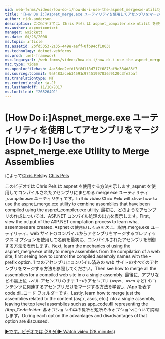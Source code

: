 ```yaml
---
uid: web-forms/videos/how-do-i/how-do-i-use-the-aspnet_mergeexe-utility-to-merge-assemblies
title: '[How Do i:]Aspnet_merge.exe ユーティリティを使用してアセンブリをマージ |Microsoft ドキュメント'
author: rick-anderson
description: このビデオでは、Chris Pels は aspnet_compiler.exe utilit を使用してコンパイルされたアセンブリにまとめる aspnet_merge.exe ユーティリティを使用する方法を示します.
ms.author: aspnetcontent
manager: wpickett
ms.date: 06/26/2008
ms.topic: article
ms.assetid: 2bfd5353-2a35-449e-aeff-0fb94cf10030
ms.technology: dotnet-webforms
ms.prod: .net-framework
msc.legacyurl: /web-forms/videos/how-do-i/how-do-i-use-the-aspnet_mergeexe-utility-to-merge-assemblies
msc.type: video
ms.openlocfilehash: 4ad5dee2efdf8f8d1f8d717f6875af9e334d83f7
ms.sourcegitcommit: 9a9483aceb34591c97451997036a9120c3fe2baf
ms.translationtype: MT
ms.contentlocale: ja-JP
ms.lasthandoff: 11/10/2017
ms.locfileid: "26526491"
---
```

<a name="how-do-i-use-the-aspnetmergeexe-utility-to-merge-assemblies"></a><span data-ttu-id="7488e-103">[How Do i:]Aspnet_merge.exe ユーティリティを使用してアセンブリをマージ</span><span class="sxs-lookup"><span data-stu-id="7488e-103">[How Do I:] Use the aspnet_merge.exe Utility to Merge Assemblies</span></span>
====================
<span data-ttu-id="7488e-104">によって[Chris Pels](https://twitter.com/chrispels)</span><span class="sxs-lookup"><span data-stu-id="7488e-104">by [Chris Pels](https://twitter.com/chrispels)</span></span>

<span data-ttu-id="7488e-105">このビデオでは Chris Pels は aspnet を使用する方法を示します\_aspnet を使用してコンパイルされたアセンブリにまとめる merge.exe ユーティリティ\_compiler.exe ユーティリティです。</span><span class="sxs-lookup"><span data-stu-id="7488e-105">In this video Chris Pels will show how to use the aspnet\_merge.exe utility to combine assemblies that have been compiled using the aspnet\_compiler.exe utility.</span></span> <span data-ttu-id="7488e-106">最初に、どのようなアセンブリの作成については、ASP.NET コンパイル処理の出力を表示します。</span><span class="sxs-lookup"><span data-stu-id="7488e-106">First, view the output of the ASP.NET compilation process to learn what assemblies are created.</span></span> <span data-ttu-id="7488e-107">Aspnet の使用のしくみを次に、説明\_merge.exe ユーティリティ、web サイトのコンパイルからアセンブリをマージするプレフィックス オプションを使用して名前を最初に、コンパイルされたアセンブリを制御する方法を表示します。</span><span class="sxs-lookup"><span data-stu-id="7488e-107">Next, learn the mechanics of using the aspnet\_merge.exe utility to merge assemblies from the compilation of a web site, first seeing how to control the compiled assembly names with the –prefix option.</span></span> <span data-ttu-id="7488e-108">1 つのアセンブリにコンパイル済みの web サイトのすべてのアセンブリをマージする方法を参照してください。</span><span class="sxs-lookup"><span data-stu-id="7488e-108">Then see how to merge all the assemblies for a compiled web site into a single assembly.</span></span> <span data-ttu-id="7488e-109">最後に、アプリなどの最上位レベル アセンブリのまま 1 つのアセンブリ (aspx、ascs など) のコンテンツに関連するアセンブリだけをマージする方法を学習\_、/App を表す code.dll\_コード フォルダーです。</span><span class="sxs-lookup"><span data-stu-id="7488e-109">Lastly, learn how to merge just the assemblies related to the content (aspx, ascs, etc.) into a single assembly, leaving the top level assemblies such as app\_code.dll representing the /App\_Code folder.</span></span> <span data-ttu-id="7488e-110">各オプションの中の長所と短所そのオプションについて説明します。</span><span class="sxs-lookup"><span data-stu-id="7488e-110">During each option the advantages and disadvantages of that option are discussed.</span></span>

[<span data-ttu-id="7488e-111">&#9654;です。ビデオでは (28 分)</span><span class="sxs-lookup"><span data-stu-id="7488e-111">&#9654; Watch video (28 minutes)</span></span>](https://channel9.msdn.com/Blogs/ASP-NET-Site-Videos/how-do-i-use-the-aspnet_mergeexe-utility-to-merge-assemblies)
